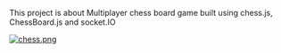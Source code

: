 This project is about Multiplayer chess board game built
using chess.js, ChessBoard.js and socket.IO

[![chess.png](https://i.postimg.cc/7LFKbYJf/chess.png)](https://postimg.cc/rd91PTJk)
